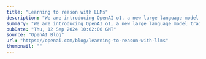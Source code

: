 ```yaml
---
title: "Learning to reason with LLMs"
description: "We are introducing OpenAI o1, a new large language model trained with reinforcement learning to perform complex reasoning. o1 thinks before it answers—it can produce a long internal chain of thought before responding to the user."
summary: "We are introducing OpenAI o1, a new large language model trained with reinforcement learning to perform complex reasoning. o1 thinks before it answers—it can produce a long internal chain of thought before responding to the user."
pubDate: "Thu, 12 Sep 2024 10:02:00 GMT"
source: "OpenAI Blog"
url: "https://openai.com/blog/learning-to-reason-with-llms"
thumbnail: ""
---
```


